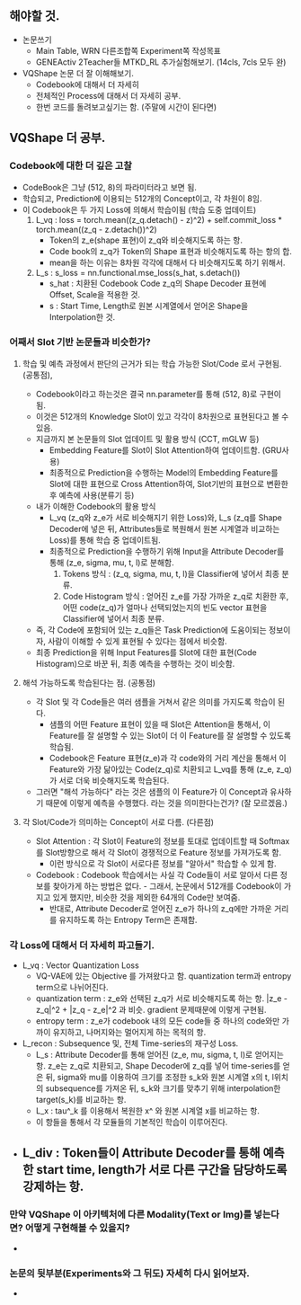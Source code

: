 ## 해야할 것.
- 논문쓰기
    - Main Table, WRN 다른조합쪽 Experiment쪽 작성목표
    - GENEActiv 2Teacher들 MTKD_RL 추가실험해보기. (14cls, 7cls 모두 완)
- VQShape 논문 더 잘 이해해보기.
    - Codebook에 대해서 더 자세히
    - 전체적인 Process에 대해서 더 자세히 공부.
    - 한번 코드를 돌려보고싶기는 함. (주말에 시간이 된다면)

## VQShape 더 공부.
### Codebook에 대한 더 깊은 고찰
- CodeBook은 그냥 (512, 8)의 파라미터라고 보면 됨.
- 학습되고, Prediction에 이용되는 512개의 Concept이고, 각 차원이 8임.
- 이 Codebook은 두 가지 Loss에 의해서 학습이됨 (학습 도중 업데이트)
    1. L_vq : loss = torch.mean((z_q.detach() - z)^2) + self.commit_loss * torch.mean((z_q - z.detach())^2)
        - Token의 z_e(shape 표현)이 z_q와 비슷해지도록 하는 항.
        - Code book의 z_q가 Token의 Shape 표현과 비슷해지도록 하는 항의 합.
        - mean을 하는 이유는 8차원 각각에 대해서 다 비슷해지도록 하기 위해서.
    2. L_s : s_loss = nn.functional.mse_loss(s_hat, s.detach())
        - s_hat : 치환된 Codebook Code z_q의 Shape Decoder 표현에 Offset, Scale을 적용한 것.
        - s : Start Time, Length로 원본 시계열에서 얻어온 Shape을 Interpolation한 것.

### 어째서 Slot 기반 논문들과 비슷한가?
1. 학습 및 예측 과정에서 판단의 근거가 되는 학습 가능한 Slot/Code 로서 구현됨. (공통점),
    - Codebook이라고 하는것은 결국 nn.parameter를 통해 (512, 8)로 구현이 됨.
    - 이것은 512개의 Knowledge Slot이 있고 각각이 8차원으로 표현된다고 볼 수 있음.
    - 지금까지 본 논문들의 Slot 업데이트 및 활용 방식 (CCT, mGLW 등)
        - Embedding Feature를 Slot이 Slot Attention하여 업데이트함. (GRU사용)
        - 최종적으로 Prediction을 수행하는 Model의 Embedding Feature를 Slot에 대한 표현으로 Cross Attention하여, Slot기반의 표현으로 변환한 후 예측에 사용(분류기 등)
    - 내가 이해한 Codebook의 활용 방식
        - L_vq (z_q와 z_e가 서로 비슷해지기 위한 Loss)와, L_s (z_q를 Shape Decoder에 넣은 뒤, Attributes들로 복원해서 원본 시계열과 비교하는 Loss)를 통해 학습 중 업데이트됨.
        - 최종적으로 Prediction을 수행하기 위해 Input을 Attribute Decoder를 통해 (z_e, sigma, mu, t, l)로 분해함.
            1. Tokens 방식 : (z_q, sigma, mu, t, l)을 Classifier에 넣어서 최종 분류.
            2. Code Histogram 방식 : 얻어진 z_e를 가장 가까운 z_q로 치환한 후, 어떤 code(z_q)가 얼마나 선택되었는지의 빈도 vector 표현을 Classifier에 넣어서 최종 분류.
    - 즉, 각 Code에 포함되어 있는 z_q들은 Task Prediction에 도움이되는 정보이자, 사람이 이해할 수 있게 표현될 수 있다는 점에서 비슷함.
    - 최종 Prediction을 위해 Input Features를 Slot에 대한 표현(Code Histogram)으로 바꾼 뒤, 최종 예측을 수행하는 것이 비슷함.

2. 해석 가능하도록 학습된다는 점. (공통점)
    - 각 Slot 및 각 Code들은 여러 샘플을 거쳐서 같은 의미를 가지도록 학습이 된다.
        - 샘플의 어떤 Feature 표현이 있을 때 Slot은 Attention을 통해서, 이 Feature를 잘 설명할 수 있는 Slot이 더 이 Feature를 잘 설명할 수 있도록 학습됨.
        - Codebook은 Feature 표현(z_e)과 각 code와의 거리 계산을 통해서 이 Feature와 가장 닮아있는 Code(z_q)로 치환되고 L_vq를 통해 (z_e, z_q)가 서로 더욱 비슷해지도록 학습된다.
    - 그러면 "해석 가능하다" 라는 것은 샘플의 이 Feature가 이 Concept과 유사하기 때문에 이렇게 예측을 수행했다. 라는 것을 의미한다는건가? (잘 모르겠음.)

3. 각 Slot/Code가 의미하는 Concept이 서로 다름. (다른점)
    - Slot Attention : 각 Slot이 Feature의 정보를 토대로 업데이트할 때 Softmax를 Slot방향으로 해서 각 Slot이 경쟁적으로 Feature 정보를 가져가도록 함. 
        - 이런 방식으로 각 Slot이 서로다른 정보를 "알아서" 학습할 수 있게 함.
    - Codebook : Codebook 학습에서는 사실 각 Code들이 서로 알아서 다른 정보를 찾아가게 하는 방법은 없다. 
            - 그래서, 논문에서 512개를 Codebook이 가지고 있게 했지만, 비슷한 것을 제외한 64개의 Code만 보여줌. 
        - 반대로, Attribute Decoder로 얻어진 z_e가 하나의 z_q에만 가까운 거리를 유지하도록 하는 Entropy Term은 존재함.


### 각 Loss에 대해서 더 자세히 파고들기.
- L_vq : Vector Quantization Loss
    - VQ-VAE에 있는 Objective 를 가져왔다고 함. quantization term과 entropy term으로 나뉘어진다.
    - quantization term : z_e와 선택된 z_q가 서로 비슷해지도록 하는 항. |z_e - z_q|^2 + |z_q - z_e|^2 과 비슷. gradient 문제때문에 이렇게 구현됨.
    - entropy term : z_e가 codebook 내의 모든 code들 중 하나의 code와만 가까이 유지하고, 나머지와는 멀어지게 하는 목적의 항.
- L_recon : Subsequence 및, 전체 Time-series의 재구성 Loss.
    - L_s : Attribute Decoder를 통해 얻어진 (z_e, mu, sigma, t, l)로 얻어지는 항. z_e는 z_q로 치환되고, Shape Decoder에 z_q를 넣어 time-series를 얻은 뒤, sigma와 mu를 이용하여 크기를 조정한 s_k와 원본 시계열 x의 t, l위치의 subsequence를 가져온 뒤, s_k와 크기를 맞추기 위해 interpolation한 target(s_k)를 비교하는 항.
    - L_x : tau^_k 를 이용해서 복원한 x^ 와 원본 시계열 x를 비교하는 항.
    - 이 항들을 통해서 각 모듈들의 기본적인 학습이 이루어진다.
- L_div : Token들이 Attribute Decoder를 통해 예측한 start time, length가 서로 다른 구간을 담당하도록 강제하는 항.
    - 


### 만약 VQShape 이 아키텍처에 다른 Modality(Text or Img)를 넣는다면? 어떻게 구현해볼 수 있을지?
- 

### 논문의 뒷부분(Experiments와 그 뒤도) 자세히 다시 읽어보자.
- 
